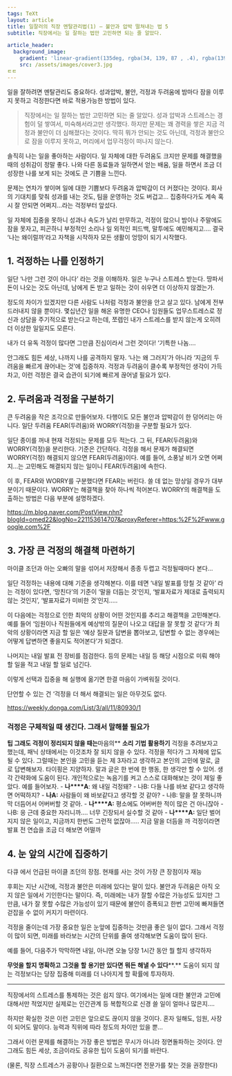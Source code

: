```yaml
---
tags: TeXt
layout: article
title: 일잘러의 직장 멘탈관리법(1) – 불안과 압박 떨쳐내는 법 5
subtitle: 직장에서는 일 잘하는 법만 고민하면 되는 줄 알았다.

article_header:
  background_image:
    gradient: 'linear-gradient(135deg, rgba(34, 139, 87 , .4), rgba(139, 34, 139, .4))'
    src: /assets/images/cover3.jpg
ㅌㅌ
---
```


일을 잘하려면 멘탈관리도 중요하다. 성과압박, 불안, 걱정과 두려움에 밤마다 잠을 이루지 못하고 걱정한다면 바로 적용가능한 방법이 있다.

<!--more-->

> 직장에서는 일 잘하는 법만 고민하면 되는 줄 알았다. 성과 압박과 스트레스는 경험이 덜 쌓여서, 미숙해서라고만 생각했다. 하지만 문제는 꽤 경력을 쌓은 지금 걱정과 불안이 더 심해졌다는 것이다. 딱히 뭐가 안되는 것도 아닌데, 걱정과 불안으로 잠을 이루지 못하고, 머리에서 업무걱정이 떠나지 않는다.  

솔직히 나는 일을 좋아하는 사람이다. 일 자체에 대한 두려움도 크지만 문제를 해결했을 때의 성취감이 정말 좋다. 나와 다른 동료들과 일하면서 얻는 배움, 일을 하면서 조금 더 성장한 나를 보게 되는 것에도 큰 기쁨을 느낀다.

문제는 연차가 쌓이며 일에 대한 기쁨보다 두려움과 압박감이 더 커졌다는 것이다. 회사의 기대치를 맞춰 성과를 내는 것도, 팀을 운영하는 것도 버겁고… 집중하다가도 계속 혹시 잘 안되면 어쩌지…라는 걱정부터 앞섰다.

일 자체에 집중을 못하니 성과나 속도가 날리 만무하고, 걱정이 많으니 밤이나 주말에도 잠을 못자고, 피곤하니 부정적인 소리나 일 외적인 피드백, 말투에도 예민해지고…. 결국 ‘나는 왜이럴까’라고 자책을 시작하자 모든 생활이 엉망이 되기 시작했다.

## 1. 걱정하는 나를 인정하기

일단 ‘나만 그런 것이 아니다’ 라는 것을 이해하자. 일은 누구나 스트레스 받는다. 땅파서돈이 나오는 것도 아닌데, 남에게 돈 받고 일하는 것이 쉬우면 더 이상하지 않겠는가.

정도의 차이가 있겠지만 다른 사람도 나처럼 걱정과 불안을 안고 살고 있다. 남에게 전부 드러내지 않을 뿐이다. 몇십년간 일을 해온 유명한 CEO나 임원들도 업무스트레스로 정신과 상담을 주기적으로 받는다고 하는데, 쪼렙인 내가 스트레스를 받지 않는게 오히려 더 이상한 일일지도 모른다.

내가 더 유독 걱정이 많다면 그만큼 진심이라서 그런 것이다! ‘기특한 나놈….

안그래도 힘든 세상, 나까지 나를 공격하지 말자. ‘나는 왜 그러지’가 아니라 ‘지금의 두려움을 빠르게 끊어내는 것’에 집중하자. 걱정과 두려움이 클수록 부정적인 생각이 가득차고, 이런 걱정은 결국 습관이 되기에 빠르게 끊어낼 필요가 있다.



## 2. **두려움과** **걱정을** **구분하기**

큰 두려움을 작은 조각으로 만들어보자. 다행이도 모든 불안과 압박감이 한 덩어리는 아니다. 일단 두려움 FEAR(두려움)와 WORRY(걱정)을 구분할 필요가 있다.

일단 종이를 꺼내 현재 걱정되는 문제를 모두 적는다. 그 뒤, FEAR(두려움)와 WORRY(걱정)을 분리한다. 기준은 간단하다. 걱정을 해서 문제가 해결되면 WORRY(걱정) 해결되지 않으면 FEAR(두려움)이다. 예를 들어, 소풍날 비가 오면 어쩌지…는 고민해도 해결되지 않는 일이니 FEAR(두려움)에 속한다.

이 후, FEAR와 WORRY를 구분했다면 FEAR는 버린다. 쓸 데 없는 망상일 경우가 대부분이기 때문이다. WORRY는 해결책을 찾아 하나씩 적어본다. WORRY의 해결책을 도출하는 방법은 다음 부분에 설명하겠다.

https://m.blog.naver.com/PostView.nhn?blogId=omed22&logNo=221153614707&proxyReferer=https:%2F%2Fwww.google.com%2F

## 3. **가장** **큰** **걱정의** **해결책** **마련하기**

마이클 조던과 아는 오빠의 말을 섞어서 저장해서 종종 두렵고 걱정될때마다 본다…

일단 걱정하는 내용에 대해 기준을 생각해본다. 이를 테면 ‘내일 발표를 망칠 것 같아’ 라는 걱정이 있다면, ‘망친다’의 기준이 ‘말을 더듬는 것’인지, ‘발표자료가 제대로 출력되지 않는 것인지’, ‘발표자료가 미비한 것’인지…..

이 다음에는 걱정으로 인한 최악의 상황이 어떤 것인지를 추리고 해결책을 고민해본다. 예를 들어 ‘임원이나 직원들에게 예상밖의 질문이 나오고 대답을 잘 못할 것 같다’가 최악의 상황이라면 지금 할 일은 ‘예상 질문과 답변을 뽑아보고, 답변할 수 없는 경우에는 어떻게 답변하면 좋을지도 적어본다’가 되겠다.

나머지는 내일 발표 전 장비를 점검한다. 등의 문제는 내일 등 해당 시점으로 미뤄 해야 할 일을 적고 내일 할 일로 넘긴다.

이렇게 선택과 집중을 해 실행에 옮기면 한결 마음이 가벼워질 것이다.

단언할 수 있는 건 ‘걱정을 더 해서 해결되는 일은 아무것도 없다.

https://weekly.donga.com/List/3/all/11/80930/1

### 걱정은 구체적일 때 생긴다. 그래서 말해볼 필요가

**팁 그래도 걱정이 정리되지 않을  때는**마음의** **소리** **기법** **활용하기**  걱정을 추려보자고  했는데, 패닉 상태에서는 이것조차 잘 되지 않을 수 있다. 걱정을  적다가 그 자체에 압도될 수 있다. 그럴때는 본인을 고민을 듣는 제 3자라고 생각하고 본인의  고민에 말로, 글로 답변해보자. 타이핑은 지양하자. 말과 글은 한 번에 한 행동, 한 생각만 할 수 있어. 생각 간략화에 도움이 된다.      개인적으로는 녹음기를 켜고 스스로 대화해보는 것이 제일 좋았다. 예를 들어보자.   -    **나****A**: 왜 내일 걱정돼?  -    나B: 다들 나를 바보 같다고 생각하면  어떡하지?   -    **나A:** 사람들이 왜 바보같다고 생각할  것 같아?  -    나B: 말을 잘 못하니까 막 더듬어서  어버버할 것 같아.    -     **나****A:** 평소에도 어버버한 적이 많은  건 아니잖아  -     나B: 응 근데 중요한 자리니까…. 너무 긴장되서 실수할 것 같아  -     **나****A:** 일단 벌어지지 않은 일이고, 지금까지 한번도 그런적 없잖아…..      지금 말을 더듬을 까 걱정이라면  발표 전 연습을 조금 더 해보면 어떨까   



## 4. 눈 앞의 시간에 집중하기

다큐 <LAST DANCE>에서 언급된 마이클 조던의 장점. 현재를 사는 것이 가장 큰 장점이자 재능

후회는 지난 시간에, 걱정과 불안은 미래에 있다는 말이 있다. 불안과 두려움은 아직 오지 않은 일에서 기인한다는 말이다. 즉, 미래에는 내가 잘할 수많은 가능성도 있지만 그만큼, 내가 잘 못할 수많은 가능성이 있기 때문에 불안이 증폭되고 한번 고민에 빠져들면 걷잡을 수 없이 커지기 마련이다.

걱정을 줄이는데 가장 중요한 일은 눈앞에 집중하는 것만큼 좋은 일이 없다. 그래서 걱정이 많이 되면, 미래를 바라보는 시간의 단위를 줄여 생각해보면 도움이 많이 된다.

예를 들어, 다음주가 막막하면 내일, 아니면 오늘 당장 1시간 동안 뭘 할지 생각하자

**무엇을** **할지** **명확하고** **그것을** **할** **용기만** **있다면** **뭐든** **해낼 수 있다****.** 도움이 되지 않는 걱정보다는 당장 집중해 미래를 더 나아지게 할 확률에 투자하자.



---

직장에서의 스트레스를 통제하는 것은 쉽지 않다. 여기에서는 일에 대한 불안과 고민에 대해서만 적었지만 실제로는 인간관계 등 복합적으로 신경 쓸 일이 얼마나 많은지….

하지만 확실한 것은 이런 고민은 앞으로도 끊이지 않을 것이다. 혼자 일해도, 임원, 사장이 되어도 말이다. 능력과 직위에 따라 정도의 차이만 있을 뿐…

그래서 이런 문제를 해결하는 가장 좋은 방법은 무시가 아니라 정면돌파하는 것이다. 안 그래도 힘든 세상, 조금이라도 공유한 팁이 도움이 되기를 바란다.

(물론, 직장 스트레스가 공황이나 질환으로 느껴진다면 전문가를 찾는 것을 권장한다)
